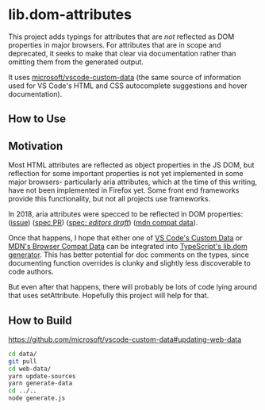 # lib.dom-attributes

This project adds typings for attributes that are _not_ reflected as DOM properties in major browsers. For attributes that are in scope and deprecated, it seeks to make that clear via documentation rather than omitting them from the generated output.

It uses [microsoft/vscode-custom-data](https://github.com/microsoft/vscode-custom-data) (the same source of information used for VS Code's HTML and CSS autocomplete suggestions and hover documentation).

## How to Use

## Motivation

Most HTML attributes are reflected as object properties in the JS DOM, but reflection for some important properties is not yet implemented in some major browsers- particularly aria attributes, which at the time of this writing, have not been implemented in Firefox yet. Some front end frameworks provide this functionality, but not all projects use frameworks.

In 2018, aria attributes were specced to be reflected in DOM properties: ([issue](https://github.com/w3c/aria/issues/691)) ([spec PR](https://github.com/w3c/aria/pull/708)) ([spec: _editors draft_](https://w3c.github.io/aria/#idl-interface)) ([mdn compat data](https://github.com/mdn/browser-compat-data/blob/main/api/_mixins/ARIAMixin__Element.json)).

Once that happens, I hope that either one of [VS Code's Custom Data](https://github.com/microsoft/vscode-custom-data) or [MDN's Browser Compat Data](https://github.com/mdn/browser-compat-data) can be integrated into [TypeScript's lib.dom generator](https://github.com/microsoft/TypeScript-DOM-lib-generator). This has better potential for doc comments on the types, since documenting function overrides is clunky and slightly less discoverable to code authors.

But even after that happens, there will probably be lots of code lying around that uses setAttribute. Hopefully this project will help for that.

## How to Build

https://github.com/microsoft/vscode-custom-data#updating-web-data

```sh
cd data/
git pull
cd web-data/
yarn update-sources
yarn generate-data
cd ../..
node generate.js
```